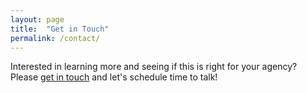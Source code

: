 ```yaml
---
layout: page
title:  "Get in Touch"
permalink: /contact/
---
```


Interested in learning more and seeing if this is right for your agency?  Please [get in touch](mailto:gray.brooks@gsa.gov) and let's schedule time to talk!  
